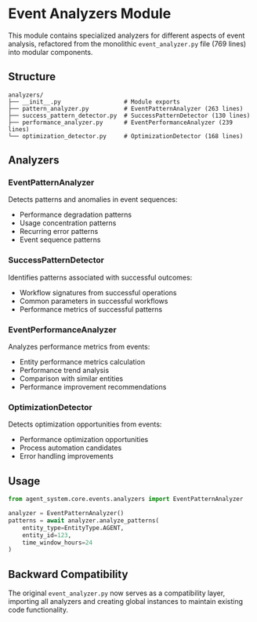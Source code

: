 # Event Analyzers Module

This module contains specialized analyzers for different aspects of event analysis, refactored from the monolithic `event_analyzer.py` file (769 lines) into modular components.

## Structure

```
analyzers/
├── __init__.py                  # Module exports
├── pattern_analyzer.py          # EventPatternAnalyzer (263 lines)
├── success_pattern_detector.py  # SuccessPatternDetector (130 lines)
├── performance_analyzer.py      # EventPerformanceAnalyzer (239 lines)
└── optimization_detector.py     # OptimizationDetector (168 lines)
```

## Analyzers

### EventPatternAnalyzer
Detects patterns and anomalies in event sequences:
- Performance degradation patterns
- Usage concentration patterns
- Recurring error patterns
- Event sequence patterns

### SuccessPatternDetector
Identifies patterns associated with successful outcomes:
- Workflow signatures from successful operations
- Common parameters in successful workflows
- Performance metrics of successful patterns

### EventPerformanceAnalyzer
Analyzes performance metrics from events:
- Entity performance metrics calculation
- Performance trend analysis
- Comparison with similar entities
- Performance improvement recommendations

### OptimizationDetector
Detects optimization opportunities from events:
- Performance optimization opportunities
- Process automation candidates
- Error handling improvements

## Usage

```python
from agent_system.core.events.analyzers import EventPatternAnalyzer

analyzer = EventPatternAnalyzer()
patterns = await analyzer.analyze_patterns(
    entity_type=EntityType.AGENT,
    entity_id=123,
    time_window_hours=24
)
```

## Backward Compatibility

The original `event_analyzer.py` now serves as a compatibility layer, importing all analyzers and creating global instances to maintain existing code functionality.